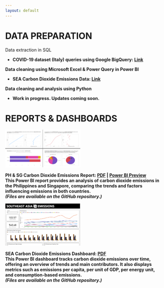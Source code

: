 ```yaml
---
layout: default
---
```


# DATA PREPARATION

Data extraction in SQL<br>
*  <strong>COVID-19 dataset (Italy) queries using Google BigQuery: <a href="https://github.com/analystkristle/projs_sql/blob/main/bigquery_covid19_italy_queries.sql">Link</a><strong><br>

Data cleaning using Microsoft Excel & Power Query in Power BI

*   <strong>SEA Carbon Dioxide Emissions Data: <a href="https://drive.google.com/file/d/1twknZN_DvI0UFnUqBxG0P07Wu4wxjHce/view?usp=sharing">Link</a><strong><br>

Data cleaning and analysis using Python

*   Work in progress. Updates coming soon.

# REPORTS & DASHBOARDS

<div class="projects-row">
  <img src="assets/img/ph-sg-co2-emissions_preview_img.png" alt="image" class="proj-img" width="240" height="120">
  <p>
  <strong>PH & SG Carbon Dioxide Emissions Report: <a href="https://drive.google.com/file/d/1imqnAunhdwbVWlzKXjZPW75DJ3s9Hcs-/view?usp=sharing">PDF</a></strong> | <a href="https://drive.google.com/file/d/1LMnbGtwRzrxo4vxLzF8oxGaFF7XVPiNY/view?usp=sharing">Power BI Preview</a></strong><br>
  This Power BI report provides an analysis of carbon dioxide emissions in the Philippines and Singapore, comparing the trends and factors influencing emissions in both countries.<br>
  <i>(Files are available on the GitHub repository.)</i>
  </p>
</div>

<div class="projects-row">
  <img src="assets/img/sea-co2-emissions_preview_img.png" alt="image" class="proj-img" width="240" height="135">
  <p>
  <strong>SEA Carbon Dioxide Emissions Dashboard: <a href="https://drive.google.com/file/d/1UHjx5OjQSQcZb4zHFHp78p4PJr-hkh_k/view?usp=sharing">PDF</a></strong><br>
  This Power BI dashboard tracks carbon dioxide emissions over time, offering an overview of trends and main contributors. It also displays metrics such as emissions per capita, per unit of GDP, per energy unit, and consumption-based emissions.<br>
  <i>(Files are available on the GitHub repository.)</i>
  </p>
</div>
